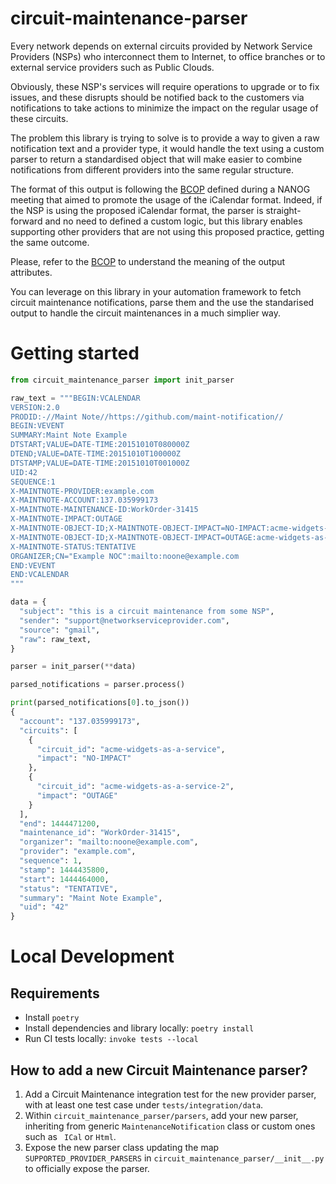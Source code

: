 # circuit-maintenance-parser

Every network depends on external circuits provided by Network Service Providers (NSPs) who interconnect them to
Internet, to office branches or to external service providers such as Public Clouds.

Obviously, these NSP's services will require operations to upgrade or to fix issues, and these disrupts should be
notified back to the customers via notifications to take actions to minimize the impact on the regular usage of these
circuits.

The problem this library is trying to solve is to provide a way to given a raw notification text and a provider type,
it would handle the text using a custom parser to return a standardised object that will make easier to combine
notifications from different providers into the same regular structure.

The format of this output is following the [BCOP](https://github.com/jda/maintnote-std/blob/master/standard.md) defined
during a NANOG meeting that aimed to promote the usage of the iCalendar format. Indeed, if the NSP is using the
proposed iCalendar format, the parser is straight-forward and no need to defined a custom logic, but this library
enables supporting other providers that are not using this proposed practice, getting the same outcome.

Please, refer to the [BCOP](https://github.com/jda/maintnote-std/blob/master/standard.md) to understand the meaning
of the output attributes.

You can leverage on this library in your automation framework to fetch circuit maintenance notifications, parse them
and the use the standarised output to handle the circuit maintenances in a much simplier way.

# Getting started

```python
from circuit_maintenance_parser import init_parser

raw_text = """BEGIN:VCALENDAR
VERSION:2.0
PRODID:-//Maint Note//https://github.com/maint-notification//
BEGIN:VEVENT
SUMMARY:Maint Note Example
DTSTART;VALUE=DATE-TIME:20151010T080000Z
DTEND;VALUE=DATE-TIME:20151010T100000Z
DTSTAMP;VALUE=DATE-TIME:20151010T001000Z
UID:42
SEQUENCE:1
X-MAINTNOTE-PROVIDER:example.com
X-MAINTNOTE-ACCOUNT:137.035999173
X-MAINTNOTE-MAINTENANCE-ID:WorkOrder-31415
X-MAINTNOTE-IMPACT:OUTAGE
X-MAINTNOTE-OBJECT-ID;X-MAINTNOTE-OBJECT-IMPACT=NO-IMPACT:acme-widgets-as-a-service
X-MAINTNOTE-OBJECT-ID;X-MAINTNOTE-OBJECT-IMPACT=OUTAGE:acme-widgets-as-a-service-2
X-MAINTNOTE-STATUS:TENTATIVE
ORGANIZER;CN="Example NOC":mailto:noone@example.com
END:VEVENT
END:VCALENDAR
"""

data = {
  "subject": "this is a circuit maintenance from some NSP",
  "sender": "support@networkserviceprovider.com",
  "source": "gmail",
  "raw": raw_text,
}

parser = init_parser(**data)

parsed_notifications = parser.process()

print(parsed_notifications[0].to_json())
{
  "account": "137.035999173",
  "circuits": [
    {
      "circuit_id": "acme-widgets-as-a-service",
      "impact": "NO-IMPACT"
    },
    {
      "circuit_id": "acme-widgets-as-a-service-2",
      "impact": "OUTAGE"
    }
  ],
  "end": 1444471200,
  "maintenance_id": "WorkOrder-31415",
  "organizer": "mailto:noone@example.com",
  "provider": "example.com",
  "sequence": 1,
  "stamp": 1444435800,
  "start": 1444464000,
  "status": "TENTATIVE",
  "summary": "Maint Note Example",
  "uid": "42"
}

```

# Local Development

## Requirements

- Install `poetry`
- Install dependencies and library locally: `poetry install`
- Run CI tests locally: `invoke tests --local`

## How to add a new Circuit Maintenance parser?

1. Add a Circuit Maintenance integration test for the new provider parser, with at least one test case under `tests/integration/data`.
2. Within `circuit_maintenance_parser/parsers`, add your new parser, inheriting from generic `MaintenanceNotification` class or
   custom ones such as ` ICal` or `Html`.
3. Expose the new parser class updating the map `SUPPORTED_PROVIDER_PARSERS` in `circuit_maintenance_parser/__init__.py` to officially expose the parser.
